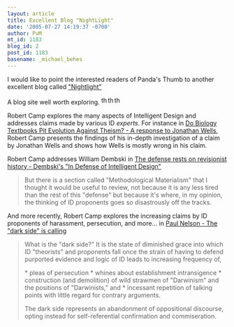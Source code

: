 ```yaml
---
layout: article
title: Excellent Blog "NightLight"
date: '2005-07-27 14:19:37 -0700'
author: PvM
mt_id: 1183
blog_id: 2
post_id: 1183
basename: _michael_behes
---
```

I would like to point the interested readers of Panda's Thumb to another excellent blog called ["Nightlight"](http://litcandle.blogspot.com/)

A blog site well worth exploring. <img src="{{ site.baseurl }}/uploads/2006/thumb.jpg" alt="thumb.jpg" width="15" height="18" /><img src="{{ site.baseurl }}/uploads/2006/thumb.jpg" alt="thumb.jpg" width="15" height="18" /><img src="{{ site.baseurl }}/uploads/2006/thumb.jpg" alt="thumb.jpg" width="15" height="18" />

Robert Camp explores the many aspects of Intelligent Design and addresses claims made by various ID _experts_. For instance in [ Do Biology Textbooks Pit Evolution Against Theism? - A response to Jonathan Wells](http://litcandle.blogspot.com/2005/06/do-biology-textbooks-pit-evolution.html), Robert Camp presents the findings of his in-depth investigation of a claim by Jonathan Wells and shows how Wells is mostly wrong in his claim.

Robert Camp addresses William Dembski in [ The defense rests on revisionist history - Dembski's "In Defense of Intelligent Design"](http://litcandle.blogspot.com/2005/07/defense-rests-on-revisionist-history.html)

> But there is a section called "Methodological Materialism" that I thought it would be useful to review, not because it is any less tired than the rest of this "defense" but because it's where, in my opinion, the thinking of ID proponents goes so disastrously off the tracks.

And more recently, Robert Camp explores the increasing claims by ID proponents of harassment, persecution, and more... in [ Paul Nelson - The "dark side" is calling](http://litcandle.blogspot.com/)

> What is the "dark side?" It is the state of diminished grace into which ID "theorists" and proponents fall once the strain of having to defend purported evidence and logic of ID leads to increasing frequency of,
> 
> \* pleas of persecution
> \* whines about establishment intransigence
> \* construction (and demolition) of wild strawmen of "Darwinism" and the positions of "Darwinists," and
> \* incessant repetition of talking points with little regard for contrary arguments.
> 
> The dark side represents an abandonment of oppositional discourse, opting instead for self-referential confirmation and commiseration.
